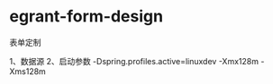 # egrant-form-design

  表单定制

1、数据源
	<Resource name="jdbc/egrant" 
            factory="org.apache.naming.factory.BeanFactory"  
            type="com.alibaba.druid.pool.DruidDataSource"  
            url="jdbc:mysql://192.168.15.13:3306/formdesign"
						driverClassName="com.mysql.jdbc.Driver"
						username="formdesign"
						password="formdesign"
						filters="stat"
						maxActive="20"
						initialSize="1"
						maxWait="60000"
						minIdle="10"
						maxIdle="15"
						timeBetweenEvictionRunsMillis="60000"
						minEvictableIdleTimeMillis="300000"
						validationQuery="SELECT 'x'"
						testWhileIdle="true"
						testOnBorrow="false"
						testOnReturn="false"
						maxOpenPreparedStatements="20"
						removeAbandoned="true"
						removeAbandonedTimeout="1800"
						logAbandoned="true"
            />
2、启动参数
	-Dspring.profiles.active=linuxdev -Xmx128m -Xms128m
